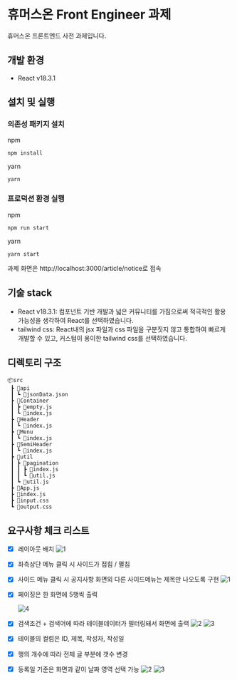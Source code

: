 # 휴머스온 Front Engineer 과제

휴머스온 프론트엔드 사전 과제입니다.

## 개발 환경

- React v18.3.1


## 설치 및 실행

### 의존성 패키지 설치

npm
```
npm install  
```

yarn
```
yarn
```

### 프로덕션 환경 실행

npm
```
npm run start
```

yarn
```
yarn start
```

과제 화면은 http://localhost:3000/article/notice로 접속

## 기술 stack

- React v18.3.1: 컴포넌트 기반 개발과 넓은 커뮤니티를 가짐으로써 적극적인 활용 가능성을 생각하여 React를 선택하였습니다.
- tailwind css: React내의 jsx 파일과 css 파일을 구분짓지 않고 통합하여 빠르게 개발할 수 있고, 커스텀이 용이한 tailwind css를 선택하였습니다.

## 디렉토리 구조
```
📦src
 ┣ 📂api
 ┃ ┗ 📜jsonData.json
 ┣ 📂Container
 ┃ ┣ 📜empty.js
 ┃ ┗ 📜index.js
 ┣ 📂Header
 ┃ ┗ 📜index.js
 ┣ 📂Menu
 ┃ ┗ 📜index.js
 ┣ 📂SemiHeader
 ┃ ┗ 📜index.js
 ┣ 📂util
 ┃ ┣ 📂pagination
 ┃ ┃ ┣ 📜index.js
 ┃ ┃ ┗ 📜util.js
 ┃ ┗ 📜util.js
 ┣ 📜App.js
 ┣ 📜index.js
 ┣ 📜input.css
 ┗ 📜output.css
```

## 요구사항 체크 리스트
- [x] 레이아웃 배치
  ![1](https://github.com/user-attachments/assets/9aa04b29-8c8b-44da-bbf4-405c75f87bff)
- [x] 좌측상단 메뉴 클릭 시 사이드가 접힘 / 펼침
- [x] 사이드 메뉴 클릭 시 공지사항 화면외 다른 사이드메뉴는 제목만 나오도록 구현
![1](https://github.com/user-attachments/assets/8beabdf5-ddd8-4a02-a79c-a7fdc06de462)
- [x] 페이징은 한 화면에 5행씩 출력

  ![4](https://github.com/user-attachments/assets/3a88c40c-a9b2-4df9-9b59-951b4be99896)
- [x] 검색조건 + 검색어에 따라 테이블데이터가 필터링돼서 화면에 출력
  ![2](https://github.com/user-attachments/assets/85d6f4a9-f175-4544-bbf9-a050f68fee85)
  ![3](https://github.com/user-attachments/assets/b84d8063-3de2-4662-b3a6-c7800651d6c3)
- [x] 테이블의 컬럼은 ID, 제목, 작성자, 작성일
- [x] 행의 개수에 따라 전체 글 부분에 갯수 변경
- [x] 등록일 기준은 화면과 같이 날짜 영역 선택 가능
  ![2](https://github.com/user-attachments/assets/d6927518-db60-4bcb-be29-9755d4df1fda)
  ![3](https://github.com/user-attachments/assets/4cb29910-096c-4b5a-a2ee-4158c2569994)
